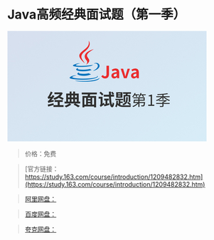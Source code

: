 # Java高频经典面试题（第一季）

![img](../../../assets/study163/free/d3ed0ebf8d31489ab363aa6b7ca98a7c.jpg)

> 价格：免费

> [官方链接：https://study.163.com/course/introduction/1209482832.htm](https://study.163.com/course/introduction/1209482832.htm)

> [阿里网盘：]()

> [百度网盘：]()

> [夸克网盘：]()
